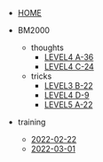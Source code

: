 - [HOME](README.md)
  
- BM2000
  - thoughts
    - [LEVEL4 A-36](./BM2000/thoughts/LEVEL4%20A-36.md)
    - [LEVEL4 C-24](./BM2000/thoughts/LEVEL4%20C-24.md)
  - tricks
    - [LEVEL3 B-22](./BM2000/tricks/LEVEL3%20B-22.md)
    - [LEVEL4 D-9](./BM2000/tricks/LEVEL4%20D-9.md)
    - [LEVEL5 A-22](./BM2000/tricks/LEVEL5%20A-22.md)

- training

  - [2022-02-22](./training/2023-02-22.md)
  - [2022-03-01](./training/2023-03-01.md)
